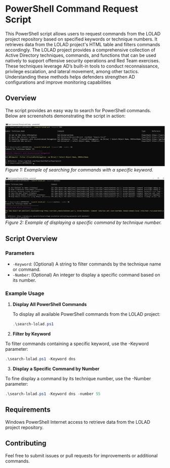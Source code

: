 # PowerShell Command Request Script

This PowerShell script allows users to request commands from the LOLAD project repository based on specified keywords or technique numbers. It retrieves data from the LOLAD project's HTML table and filters commands accordingly.
The LOLAD project provides a comprehensive collection of Active Directory techniques, commands, and functions that can be used natively to support offensive security operations and Red Team exercises. These techniques leverage AD’s built-in tools to conduct reconnaissance, privilege escalation, and lateral movement, among other tactics. Understanding these methods helps defenders strengthen AD configurations and improve monitoring capabilities

## Overview

The script provides an easy way to search for PowerShell commands. Below are screenshots demonstrating the script in action:

![Search Result Example 1](/scripts/screen1.png)
*Figure 1: Example of searching for commands with a specific keyword.*

![Search Result Example 2](/scripts/screen2.png)
*Figure 2: Example of displaying a specific command by technique number.*

## Script Overview

### Parameters

- `-Keyword`: (Optional) A string to filter commands by the technique name or command.
- `-Number`: (Optional) An integer to display a specific command based on its number.

### Example Usage

1. **Display All PowerShell Commands**

   To display all available PowerShell commands from the LOLAD project:

   ```powershell
   .\search-lolad.ps1
    ```

2. **Filter by Keyword**

To filter commands containing a specific keyword, use the -Keyword parameter:

```powershell
.\search-lolad.ps1 -Keyword dns 
```
3. **Display a Specific Command by Number**

To fine display a command by its technique number, use the -Number parameter:

```powershell
.\search-lolad.ps1 -Keyword dns -number 55
```
## Requirements

Windows PowerShell
Internet access to retrieve data from the LOLAD project repository.


## Contributing
Feel free to submit issues or pull requests for improvements or additional commands.

